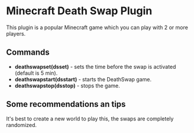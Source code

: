 # Minecraft Death Swap Plugin

This plugin is a popular Minecraft game which you can play with 2 or more players.

## Commands

- **deathswapset(dsset)** - sets the time before the swap is activated (default is 5 min).
- **deathswapstart(dsstart)** - starts the DeathSwap game.
- **deathswapstop(dsstop)** - stops the game.

## Some recommendations an tips

It's best to create a new world to play this, the swaps are completely randomized. 
